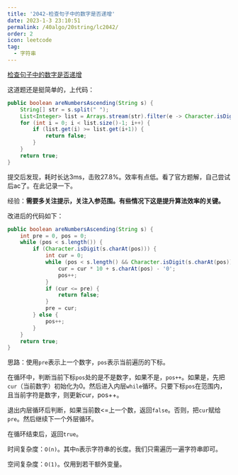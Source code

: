 ```yaml
---
title: '2042-检查句子中的数字是否递增'
date: 2023-1-3 23:10:51
permalink: /40algo/20string/lc2042/
order: 2
icon: leetcode
tag:
  - 字符串
---
```


<a href="https://leetcode.cn/problems/check-if-numbers-are-ascending-in-a-sentence/" class="LinkCard" target="_blank">检查句子中的数字是否递增</a>



这道题还是挺简单的，上代码：
```java
public boolean areNumbersAscending(String s) {
    String[] str = s.split(" ");
    List<Integer> list = Arrays.stream(str).filter(e -> Character.isDigit(e.charAt(0))).map(Integer::valueOf).collect(Collectors.toList());
    for (int i = 0; i < list.size()-1; i++) {
        if (list.get(i) >= list.get(i+1)) {
            return false;
        }
    }
    return true;
}
```

提交后发现，耗时长达3ms，击败27.8%。效率有点低。看了官方题解，自己尝试后ac了。在此记录一下。

经验：**需要多关注提示，关注入参范围。有些情况下这是提升算法效率的关键。**



改进后的代码如下：

```java
public boolean areNumbersAscending(String s) {
    int pre = 0, pos = 0;
    while (pos < s.length()) {
        if (Character.isDigit(s.charAt(pos))) {
            int cur = 0;
            while (pos < s.length() && Character.isDigit(s.charAt(pos))) {
                cur = cur * 10 + s.charAt(pos) - '0';
                pos++;
            }
            if (cur <= pre) {
                return false;
            }
            pre = cur;
        } else {
            pos++;
        }
    }
    return true;
}
```

思路：使用`pre`表示上一个数字，`pos`表示当前遍历的下标。

在循环中，判断当前下标`pos`处的是不是数字，如果不是，`pos++`。如果是，先把`cur`（当前数字）初始化为0。然后进入内层`while`循环。只要下标`pos`在范围内，且当前字符是数字，则更新cur，pos++。

退出内层循环后判断，如果当前数<=上一个数，返回`false`。否则，把`cur`赋给`pre`。然后继续下一个外层循环。

在循环结束后，返回`true`。



时间复杂度：`O(n)`。其中`n`表示字符串的长度。我们只需遍历一遍字符串即可。

空间复杂度：`O(1)`。仅用到若干额外变量。









